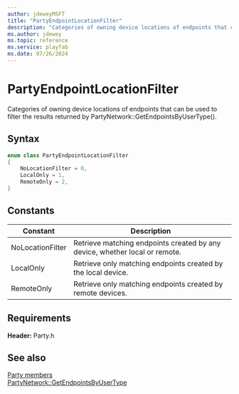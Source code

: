 ```yaml
---
author: jdeweyMSFT
title: "PartyEndpointLocationFilter"
description: "Categories of owning device locations of endpoints that can be used to filter the results returned by PartyNetwork::GetEndpointsByUserType()."
ms.author: jdewey
ms.topic: reference
ms.service: playfab
ms.date: 07/26/2024
---
```


# PartyEndpointLocationFilter  

Categories of owning device locations of endpoints that can be used to filter the results returned by PartyNetwork::GetEndpointsByUserType().    

## Syntax  
  
```cpp
enum class PartyEndpointLocationFilter    
{  
    NoLocationFilter = 0,  
    LocalOnly = 1,  
    RemoteOnly = 2,  
}  
```  
  
## Constants  
  
| Constant | Description |
| --- | --- |
| NoLocationFilter | Retrieve matching endpoints created by any device, whether local or remote. |  
| LocalOnly | Retrieve only matching endpoints created by the local device. |  
| RemoteOnly | Retrieve only matching endpoints created by remote devices. |  
  
  
## Requirements  
  
**Header:** Party.h
  
## See also  
[Party members](../party_members.md)  
[PartyNetwork::GetEndpointsByUserType](../classes/PartyNetwork/methods/partynetwork_getendpointsbyusertype.md)
  
  
